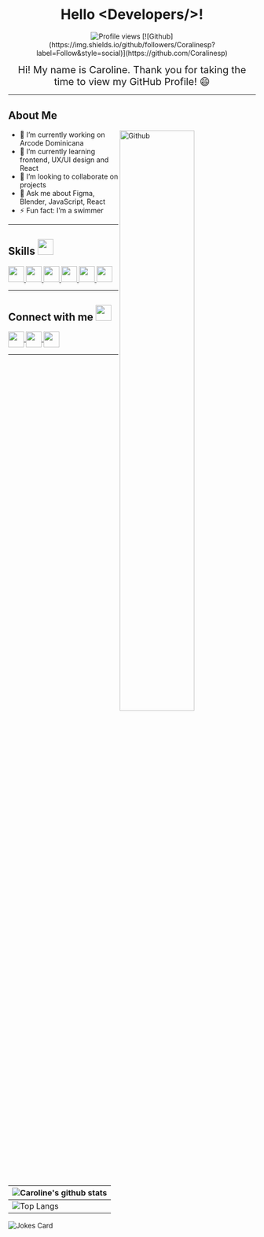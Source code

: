 <h1 align="center">Hello &lt;Developers/&gt;!</h1>

<p align="center">
  <img src="https://visitor-badge.glitch.me/badge?page_id=Coralinesp.Coralinesp" alt="Profile views">
  [![Github](https://img.shields.io/github/followers/Coralinesp?label=Follow&style=social)](https://github.com/Coralinesp)
</p>

<div align='center' style="font-size:20px">
  Hi! My name is Caroline. Thank you for taking the time to view my GitHub Profile! 😄
</div>

---

<h2>About Me</h2>

<img width="55%" align="right" alt="Github" src="https://raw.githubusercontent.com/onimur/.github/master/.resources/git-header.svg" />

- 🔭 I’m currently working on Arcode Dominicana  
- 🌱 I’m currently learning frontend, UX/UI design and React  
- 👯 I’m looking to collaborate on projects  
- 💬 Ask me about Figma, Blender, JavaScript, React  
- ⚡ Fun fact: I’m a swimmer  

---

<h2>Skills <img src="https://media2.giphy.com/media/QssGEmpkyEOhBCb7e1/giphy.gif?cid=ecf05e47a0n3gi1bfqntqmob8g9aid1oyj2wr3ds3mg700bl&rid=giphy.gif" width="32px"></h2>

<a href="https://github.com/Coralinesp?tab=repositories&q=&type=&language=python&sort="> <img width="32px" src="https://raw.githubusercontent.com/rahulbanerjee26/githubAboutMeGenerator/main/icons/python.svg"> </a>
<a href="https://github.com/Coralinesp?tab=repositories&q=&type=&language=reactjs&sort="> <img width="32px" src="https://raw.githubusercontent.com/rahulbanerjee26/githubAboutMeGenerator/main/icons/reactjs.svg"> </a>
<a href="https://github.com/Coralinesp?tab=repositories&q=&type=&language=javascript&sort="> <img width="32px" src="https://raw.githubusercontent.com/rahulbanerjee26/githubAboutMeGenerator/main/icons/javascript.svg"> </a>
<a href="https://github.com/Coralinesp?tab=repositories&q=&type=&language=cpp&sort="> <img width="32px" src="https://raw.githubusercontent.com/rahulbanerjee26/githubAboutMeGenerator/main/icons/cpp.svg"> </a>
<a href="https://github.com/Coralinesp?tab=repositories&q=&type=&language=css&sort="> <img width="32px" src="https://raw.githubusercontent.com/rahulbanerjee26/githubAboutMeGenerator/main/icons/css.svg"> </a>
<a href="https://github.com/Coralinesp?tab=repositories&q=&type=&language=html&sort="> <img width="32px" src="https://raw.githubusercontent.com/rahulbanerjee26/githubAboutMeGenerator/main/icons/html.svg"> </a>

---

<h2>Connect with me <img src="https://raw.githubusercontent.com/ShahriarShafin/ShahriarShafin/main/Assets/handshake.gif" width="32px"></h2>

<a href="https://www.linkedin.com/in/caroline-ninoska-perez-cruz"> <img width="32px" align="center" src="https://raw.githubusercontent.com/rahulbanerjee26/githubAboutMeGenerator/main/icons/linked-in-alt.svg"/> </a> 
<a href="https://myportfolio-mzow.onrender.com"> <img width="32px" align="center" src="https://raw.githubusercontent.com/rahulbanerjee26/githubAboutMeGenerator/main/icons/portfolio.png"/> </a> 
<a href="https://www.github.com/Coralinesp"> <img width="32px" align="center" src="https://raw.githubusercontent.com/rahulbanerjee26/githubAboutMeGenerator/main/icons/github.svg"/> </a>

---

| ![Caroline's github stats](https://github-readme-stats.vercel.app/api?username=Coralinesp&show_icons=true&theme=tokyonight) |
| --- |
| ![Top Langs](https://github-readme-stats.vercel.app/api/top-langs/?username=Coralinesp&theme=tokyonight) | ![Github Stars](https://github-readme-stats.vercel.app/api?username=Coralinesp&show_icons=true&locale=en&count_private=true&hide_rank=true&custom_title=My%20GitHub%20Stats&disable_animations=true&theme=tokyonight) |

![Jokes Card](https://readme-jokes.vercel.app/api?theme=tokyonight)
